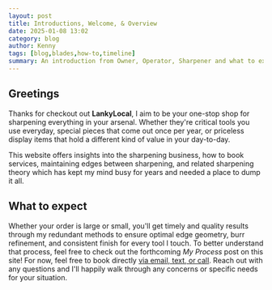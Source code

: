 ```yaml
---
layout: post
title: Introductions, Welcome, & Overview
date: 2025-01-08 13:02
category: blog
author: Kenny
tags: [blog,blades,how-to,timeline]
summary: An introduction from Owner, Operator, Sharpener and what to expect when booking services.
---
```

## Greetings

Thanks for checkout out **LankyLocal**, I aim to be your one-stop shop for sharpening everything in your arsenal. Whether they're critical tools you use everyday, special pieces that come out once per year, or priceless display items that hold a different kind of value in your day-to-day.

This website offers insights into the sharpening business, how to book services, maintaining edges between sharpening, and related sharpening theory which has kept my mind busy for years and needed a place to dump it all.

## What to expect

Whether your order is large or small, you'll get timely and quality results through my redundant methods to ensure optimal edge geometry, burr refinement, and consistent finish for every tool I touch. To better understand that process, feel free to check out the forthcoming *My Process* post on this site! For now, feel free to book directly [via email, text, or call](https://lankysharp.github.io/about/#contact). Reach out with any questions and I'll happily walk through any concerns or specific needs for your situation.
